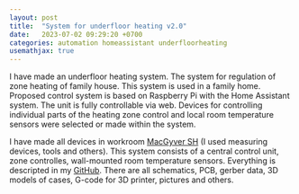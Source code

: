 ```yaml
---
layout: post
title:  "System for underfloor heating v2.0"
date:   2023-07-02 09:29:20 +0700
categories: automation homeassistant underfloorheating
usemathjax: true
---
```


I have made an underfloor heating system. The system for regulation of zone heating of family house. This system is used in a family home. Proposed control system is based on Raspberry Pi with the Home Assistant system. The unit is fully controllable via web. Devices for controlling individual parts of the heating zone control and local room temperature sensors were selected or made within the system. 

I have made all devices in workroom [MacGyver SH][macgyver] (I used measuring devices, tools and others). This system consists of a central control unit, zone controlles, wall-mounted room temperature sensors. Everything is descripted in my [GitHub][system-for-underfloor-heating-v2.0]. There are all schematics, PCB, gerber data, 3D models of cases, G-code for 3D printer, pictures and others.


[system-for-underfloor-heating-v2.0]: https://github.com/RomLab/system-for-underfloor-heating-v2.0
[macgyver]: https://macgyver.siliconhill.cz/

